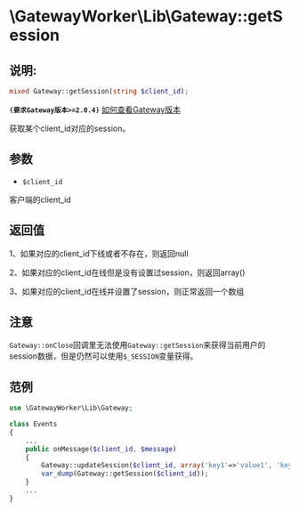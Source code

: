 # \GatewayWorker\Lib\Gateway::getSession
## 说明:
```php
mixed Gateway::getSession(string $client_id);
```
**``` (要求Gateway版本>=2.0.4) ```** [如何查看Gateway版本](get-gateway-version.md)

获取某个client_id对应的session。


## 参数

* ```$client_id```


客户端的client_id


## 返回值

1、如果对应的client_id下线或者不存在，则返回null

2、如果对应的client_id在线但是没有设置过session，则返回array()

3、如果对应的client_id在线并设置了session，则正常返回一个数组



## 注意
 ``` Gateway::onClose ```回调里无法使用```Gateway::getSession```来获得当前用户的session数据，但是仍然可以使用```$_SESSION```变量获得。


## 范例
```php
use \GatewayWorker\Lib\Gateway;

class Events
{
    ...
    public onMessage($client_id, $message)
    {
        Gateway::updateSession($client_id, array('key1'=>'value1', 'key2'=>'value2'));
        var_dump(Gateway::getSession($client_id));
    }
    ...
}
```
